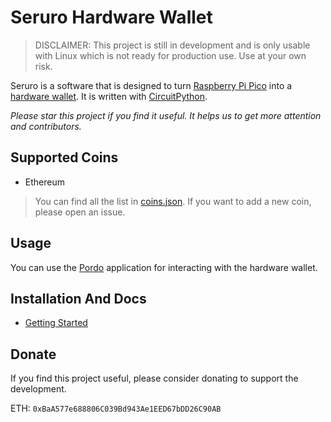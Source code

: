 # Seruro Hardware Wallet

> DISCLAIMER: This project is still in development and is only usable with Linux which is not ready for production use. Use at your own risk.

Seruro is a software that is designed to turn [Raspberry Pi Pico](https://www.raspberrypi.com/products/raspberry-pi-pico/) into a [hardware wallet](https://crypto.com/university/what-is-a-hardware-wallet). It is written with [CircuitPython](https://circuitpython.org/). 

*Please star this project if you find it useful. It helps us to get more attention and contributors.*

## Supported Coins

- Ethereum

> You can find all the list in [coins.json](pordo/src/coins.json). If you want to add a new coin, please open an issue.

## Usage

You can use the [Pordo](pordo/README.md) application for interacting with the hardware wallet.

## Installation And Docs

- [Getting Started](docs/getting-started.md)

## Donate

If you find this project useful, please consider donating to support the development.

ETH: ```0xBaA577e688806C039Bd943Ae1EED67bDD26C90AB```